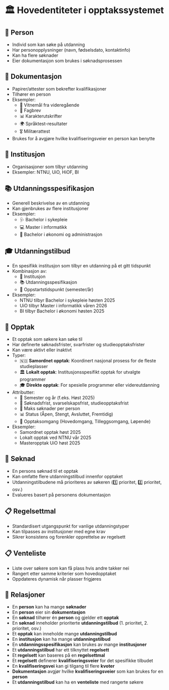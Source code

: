 # 🏛️ Hovedentiteter i opptakssystemet

## 👤 Person

- Individ som kan søke på utdanning
- Har personopplysninger (navn, fødselsdato, kontaktinfo)
- Kan ha flere søknader
- Eier dokumentasjon som brukes i søknadsprosessen

## 📄 Dokumentasjon

- Papirer/attester som bekrefter kvalifikasjoner
- Tilhører en person
- Eksempler:
  - 📜 Vitnemål fra videregående
  - 🔧 Fagbrev
  - 📊 Karakterutskrifter
  - 🌍 Språktest-resultater
  - 🎖️ Militærattest
- Brukes for å avgjøre hvilke kvalifiseringsveier en person kan benytte

## 🏫 Institusjon

- Organisasjoner som tilbyr utdanning
- Eksempler: NTNU, UiO, HiOF, BI

## 📚 Utdanningsspesifikasjon

- Generell beskrivelse av en utdanning
- Kan gjenbrukes av flere institusjoner
- Eksempler:
  - 🩺 Bachelor i sykepleie
  - 💻 Master i informatikk
  - 💼 Bachelor i økonomi og administrasjon

## 🎓 Utdanningstilbud

- En spesifikk institusjon som tilbyr en utdanning på et gitt tidspunkt
- Kombinasjon av:
  - 🏫 Institusjon
  - 📚 Utdanningsspesifikasjon
  - 📅 Oppstartstidspunkt (semester/år)
- Eksempler:
  - NTNU tilbyr Bachelor i sykepleie høsten 2025
  - UiO tilbyr Master i informatikk våren 2026
  - BI tilbyr Bachelor i økonomi høsten 2025

## 🎯 Opptak

- Et opptak som søkere kan søke til
- Har definerte søknadsfrister, svarfrister og studieopptaksfrister
- Kan være aktivt eller inaktivt
- Typer:
  - 🇳🇴 **Samordnet opptak**: Koordinert nasjonal prosess for de fleste studieplasser
  - 🏛️ **Lokalt opptak**: Institusjonsspesifikt opptak for utvalgte programmer
  - 🎓 **Direkte opptak**: For spesielle programmer eller videreutdanning
- Attributter:
  - 📅 Semester og år (f.eks. Høst 2025)
  - 📆 Søknadsfrist, svarselskapsfrist, studieopptaksfrist
  - 🔢 Maks søknader per person
  - 📊 Status (Åpen, Stengt, Avsluttet, Fremtidig)
  - 🔄 Opptaksomgang (Hovedomgang, Tilleggsomgang, Løpende)
- Eksempler:
  - Samordnet opptak høst 2025
  - Lokalt opptak ved NTNU vår 2025
  - Masteropptak UiO høst 2025

## 📝 Søknad

- En persons søknad til et opptak
- Kan omfatte flere utdanningstilbud innenfor opptaket
- Utdanningstilbudene må prioriteres av søkeren (1️⃣ prioritet, 2️⃣ prioritet, osv.)
- Evalueres basert på personens dokumentasjon

## 📋 Regelsettmal

- Standardisert utgangspunkt for vanlige utdanningstyper
- Kan tilpasses av institusjoner med egne krav
- Sikrer konsistens og forenkler opprettelse av regelsett

## 📋 Venteliste

- Liste over søkere som kan få plass hvis andre takker nei
- Rangert etter samme kriterier som hovedopptaket
- Oppdateres dynamisk når plasser frigjøres

## 🔗 Relasjoner

- En **person** kan ha mange **søknader**
- En **person** eier sin **dokumentasjon**
- En **søknad** tilhører én **person** og gjelder ett **opptak**
- En **søknad** inneholder prioriterte **utdanningstilbud** (1. prioritet, 2. prioritet, osv.)
- Et **opptak** kan inneholde mange **utdanningstilbud**
- En **institusjon** kan ha mange **utdanningstilbud**
- En **utdanningsspesifikasjon** kan brukes av mange **institusjoner**
- Et **utdanningstilbud** har ett tilknyttet **regelsett**
- Et **regelsett** kan baseres på en **regelsettmal**
- Et **regelsett** definerer **kvalifiseringsveier** for det spesifikke tilbudet
- En **kvalifiseringsvei** kan gi tilgang til flere **kvoter**
- **Dokumentasjon** avgjør hvilke **kvalifiseringsveier** som kan brukes for en **person**
- Et **utdanningstilbud** kan ha en **venteliste** med rangerte søkere
